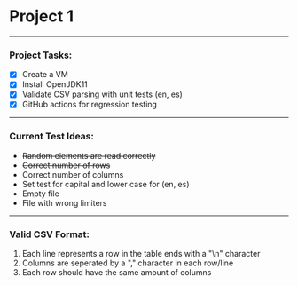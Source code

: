 # Project 1 #

- - - - 

### Project Tasks: ###

- [x] Create a VM
- [x] Install OpenJDK11
- [x] Validate CSV parsing with unit tests (en, es)
- [x] GitHub actions for regression testing

- - - - 

### Current Test Ideas: ###

* ~~Random elements are read correctly~~
* ~~Correct number of rows~~
* Correct number of columns
* Set test for capital and lower case for (en, es)
* Empty file
* File with wrong limiters

- - - -

### Valid CSV Format: ###

1. Each line represents a row in the table ends with a "\n" character
2. Columns are seperated by a "," character in each row/line
3. Each row should have the same amount of columns
